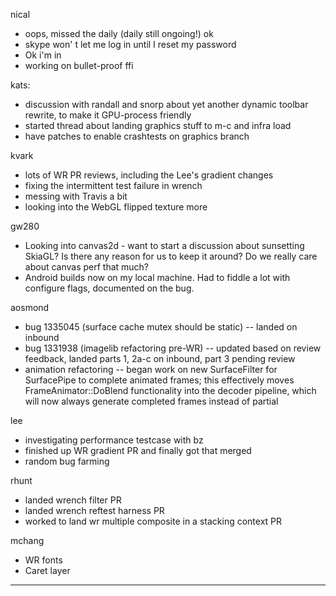 nical
* oops, missed the daily (daily still ongoing!) ok
* skype won' t let me log in until I reset my password
* Ok i'm in
* working on bullet-proof ffi



kats:
* discussion with randall and snorp about yet another dynamic toolbar rewrite, to make it GPU-process friendly
* started thread about landing graphics stuff to m-c and infra load
* have patches to enable crashtests on graphics branch



kvark
* lots of WR PR reviews, including the Lee's gradient changes
* fixing the intermittent test failure in wrench
* messing with Travis a bit
* looking into the WebGL flipped texture more



gw280
* Looking into canvas2d - want to start a discussion about sunsetting SkiaGL? Is there any reason for us to keep it around? Do we really care about canvas perf that much?
* Android builds now on my local machine. Had to fiddle a lot with configure flags, documented on the bug.



aosmond
* bug 1335045 (surface cache mutex should be static) -- landed on inbound
* bug 1331938 (imagelib refactoring pre-WR) -- updated based on review feedback, landed parts 1, 2a-c on inbound, part 3 pending review
* animation refactoring -- began work on new SurfaceFilter for SurfacePipe to complete animated frames; this effectively moves FrameAnimator::DoBlend functionality into the decoder pipeline, which will now always generate completed frames instead of partial



lee
* investigating performance testcase with bz
* finished up WR gradient PR and finally got that merged
* random bug farming



rhunt
* landed wrench filter PR
* landed wrench reftest harness PR
* worked to land wr multiple composite in a stacking context PR



mchang
* WR fonts
* Caret layer

________________


